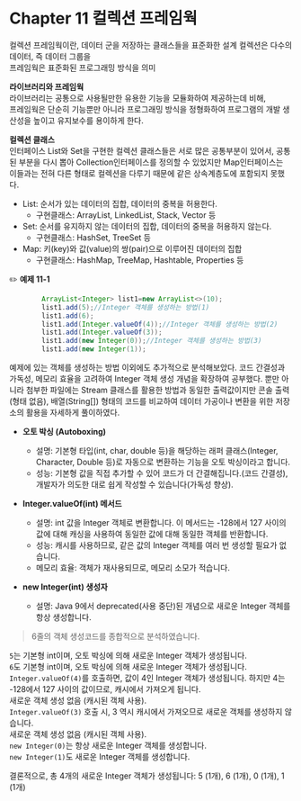 # Chapter 11 컬렉션 프레임웍  
컬렉션 프레임웍이란, 데이터 군을 저장하는 클래스들을 표준화한 설계
컬렉션은 다수의 데이터, 즉 데이터 그룹을  
프레임웍은 표준화된 프로그래밍 방식을 의미  

**라이브러리와 프레임웍**  
라이브러리는 공통으로 사용될만한 유용한 기능을 모듈화하여 제공하는데 비해,  
프레임웍은 단순히 기능뿐만 아니라 프로그래밍 방식을 정형화하여 프로그램의 개발 생산성을 높이고 유지보수를 용이하게 한다.

**컬렉션 클래스**  
인터페이스 List와 Set을 구현한 컬렉션 클래스들은 서로 많은 공통부분이 있어서, 공통된 부분을 다시 뽑아 Collection인터페이스를 정의할 수 있었지만
Map인터페이스는 이들과는 전혀 다른 형태로 컬렉션을 다루기 때문에 같은 상속계층도에 포함되지 못했다.  
* List: 순서가 있는 데이터의 집합, 데이터의 중복을 허용한다.
  * 구현클래스: ArrayList, LinkedList, Stack, Vector 등
* Set: 순서를 유지하지 않는 데이터의 집합, 데이터의 중복을 허용하지 않는다.
  * 구현클래스: HashSet, TreeSet 등
* Map: 키(key)와 값(value)의 쌍(pair)으로 이루어진 데이터의 집합
  * 구현클래스: HashMap, TreeMap, Hashtable, Properties 등

✏️ **예제 11-1**

``` java
        ArrayList<Integer> list1=new ArrayList<>(10);
        list1.add(5);//Integer 객체를 생성하는 방법(1)
        list1.add(6);
        list1.add(Integer.valueOf(4));//Integer 객체를 생성하는 방법(2)
        list1.add(Integer.valueOf(3));
        list1.add(new Integer(0));//Integer 객체를 생성하는 방법(3)
        list1.add(new Integer(1));
```
예제에 있는 객체를 생성하는 방법 이외에도 추가적으로 분석해보았다.
코드 간결성과 가독성, 메모리 효율을 고려하여 Integer 객체 생성 개념을 확장하여 공부했다.
뿐만 아니라 첨부한 파일에는 Stream 클래스를 활용한 방법과 동일한 출력값이지만 콘솔 출력(형태 없음), 배열(String[]) 형태의 코드를 비교하여 데이터 가공이나 변환을 위한 저장소의 활용을 자세하게 풀이하였다.

- __오토 박싱 (Autoboxing)__
  - 설명: 기본형 타입(int, char, double 등)을 해당하는 래퍼 클래스(Integer, Character, Double 등)로 자동으로 변환하는 기능을 오토 박싱이라고 합니다.
  - 성능: 기본형 값을 직접 추가할 수 있어 코드가 더 간결해집니다.(코드 간결성), 개발자가 의도한 대로 쉽게 작성할 수 있습니다(가독성 향상).

- __Integer.valueOf(int) 메서드__
  - 설명: int 값을 Integer 객체로 변환합니다. 이 메서드는 -128에서 127 사이의 값에 대해 캐싱을 사용하여 동일한 값에 대해 동일한 객체를 반환합니다.
  - 성능: 캐시를 사용하므로, 같은 값의 Integer 객체를 여러 번 생성할 필요가 없습니다.
  - 메모리 효율: 객체가 재사용되므로, 메모리 소모가 적습니다.

- __new Integer(int) 생성자__
   - 설명: Java 9에서 deprecated(사용 중단)된 개념으로 새로운 Integer 객체를 항상 생성합니다.

> 6줄의 객체 생성코드를 종합적으로 분석하였습니다.

`5`는 기본형 int이며, 오토 박싱에 의해 새로운 Integer 객체가 생성됩니다.  
`6`도 기본형 int이며, 오토 박싱에 의해 새로운 Integer 객체가 생성됩니다.  
`Integer.valueOf(4)`를 호출하면, 값이 4인 Integer 객체가 생성됩니다. 하지만 4는 -128에서 127 사이의 값이므로, 캐시에서 가져오게 됩니다.  
새로운 객체 생성 없음 (캐시된 객체 사용).  
`Integer.valueOf(3)` 호출 시, 3 역시 캐시에서 가져오므로 새로운 객체를 생성하지 않습니다.  
새로운 객체 생성 없음 (캐시된 객체 사용).  
`new Integer(0)`는 항상 새로운 Integer 객체를 생성합니다.  
`new Integer(1)`도 새로운 Integer 객체를 생성합니다.  

결론적으로, 총 4개의 새로운 Integer 객체가 생성됩니다: 5 (1개), 6 (1개), 0 (1개), 1 (1개)
